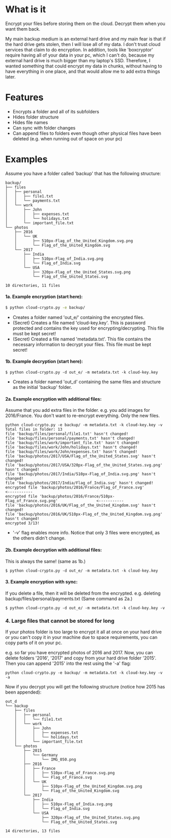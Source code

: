 # What is it
Encrypt your files before storing them on the cloud. Decrypt them when you want them back.

My main backup medium is an external hard drive and my main fear is that if the hard drive gets stolen, then I will lose all of my data.
I don't trust cloud services that claim to do encryption. In addition, tools like 'boxcryptor' require having all of your data in your pc, which I can't do, because my external hard drive is much bigger than my laptop's SSD.
Therefore, I wanted something that could encrypt my data in chunks, without having to have everything in one place, and that would allow me to add extra things later.

# Features
- Encrypts a folder and all of its subfolders
- Hides folder structure
- Hides file names
- Can sync with folder changes
- Can append files to folders even though other physical files have been deleted (e.g. when running out of space on your pc)

# Examples
Assume you have a folder called 'backup' that has the following structure:

```
backup/
├── files
│   ├── personal
│   │   ├── file1.txt
│   │   └── payments.txt
│   └── work
│       ├── John
│       │   ├── expenses.txt
│       │   └── holidays.txt
│       └── important_file.txt
└── photos
    ├── 2016
    │   └── UK
    │       ├── 510px-Flag_of_the_United_Kingdom.svg.png
    │       └── Flag_of_the_United_Kingdom.svg
    └── 2017
        ├── India
        │   ├── 510px-Flag_of_India.svg.png
        │   └── Flag_of_India.svg
        └── USA
            ├── 320px-Flag_of_the_United_States.svg.png
            └── Flag_of_the_United_States.svg
            
10 directories, 11 files
```

#### 1a. Example encryption (start here):
```sh
$ python cloud-crypto.py -e backup/
```
- Creates a folder named 'out_e/' containing the encrypted files. 
- (Secret) Creates a file named 'cloud-key.key'. This is password protected and contains the key used for encrypting/decrypting. This file must be kept secret!
- (Secret) Created a file named 'metadata.txt'. This file contains the necessary information to decrypt your files. This file must be kept secret!

#### 1b. Example decryption (start here):
```
$ python cloud-crypto.py -d out_e/ -m metadata.txt -k cloud-key.key
```
- Creates a folder named 'out_d' containing the same files and structure as the initial 'backup' folder.


#### 2a. Example encryption with additional files:

Assume that you add extra files in the folder. e.g. you add images for 2016/France. You don't want to re-encrypt everything. Only the new files.
```
python cloud-crypto.py -e backup/ -m metadata.txt -k cloud-key.key -v
Total files in folder: 13
file 'backup/files/personal/file1.txt' hasn't changed!
file 'backup/files/personal/payments.txt' hasn't changed!
file 'backup/files/work/important_file.txt' hasn't changed!
file 'backup/files/work/John/holidays.txt' hasn't changed!
file 'backup/files/work/John/expenses.txt' hasn't changed!
file 'backup/photos/2017/USA/Flag_of_the_United_States.svg' hasn't changed!
file 'backup/photos/2017/USA/320px-Flag_of_the_United_States.svg.png' hasn't changed!
file 'backup/photos/2017/India/510px-Flag_of_India.svg.png' hasn't changed!
file 'backup/photos/2017/India/Flag_of_India.svg' hasn't changed!
encrypted file 'backup/photos/2016/France/Flag_of_France.svg'                           <-----------
encrypted file 'backup/photos/2016/France/510px-Flag_of_France.svg.png'                 <-----------
file 'backup/photos/2016/UK/Flag_of_the_United_Kingdom.svg' hasn't changed!
file 'backup/photos/2016/UK/510px-Flag_of_the_United_Kingdom.svg.png' hasn't changed!
encrypted 3/13!
```
- '-v' flag enables more info. Notice that only 3 files were encrypted, as the others didn't change.


#### 2b. Example decryption with additional files:
This is always the same! (same as 1b.)
```
$ python cloud-crypto.py -d out_e/ -m metadata.txt -k cloud-key.key
```

#### 3. Example encryption with sync:
If you delete a file, then it will be deleted from the encrypted. e.g. deleting backup/files/personal/payments.txt
(Same command as 2a.)
```
$ python cloud-crypto.py -d out_e/ -m metadata.txt -k cloud-key.key -v
```

### 4. Large files that cannot be stored for long
If your photos folder is too large to encrypt it all at once on your hard drive or you can't copy it in your machine due to space requirements, you can copy parts of it on your pc.

e.g. so far you have encrypted photos of 2016 and 2017. Now, you can delete folders '2016', '2017' and copy from your hard drive folder '2015'. Then you can append '2015' into the rest using the '-a' flag:
```
python cloud-crypto.py -e backup/ -m metadata.txt -k cloud-key.key -v -a
```

Now if you decrypt you will get the following structure (notice how 2015 has been appended):
```
out_d
└── backup
    ├── files
    │   ├── personal
    │   │   └── file1.txt
    │   └── work
    │       ├── John
    │       │   ├── expenses.txt
    │       │   └── holidays.txt
    │       └── important_file.txt
    └── photos
        ├── 2015
        │   └── Germany
        │       └── IMG_050.png
        ├── 2016
        │   ├── France
        │   │   ├── 510px-Flag_of_France.svg.png
        │   │   └── Flag_of_France.svg
        │   └── UK
        │       ├── 510px-Flag_of_the_United_Kingdom.svg.png
        │       └── Flag_of_the_United_Kingdom.svg
        └── 2017
            ├── India
            │   ├── 510px-Flag_of_India.svg.png
            │   └── Flag_of_India.svg
            └── USA
                ├── 320px-Flag_of_the_United_States.svg.png
                └── Flag_of_the_United_States.svg

14 directories, 13 files
```
